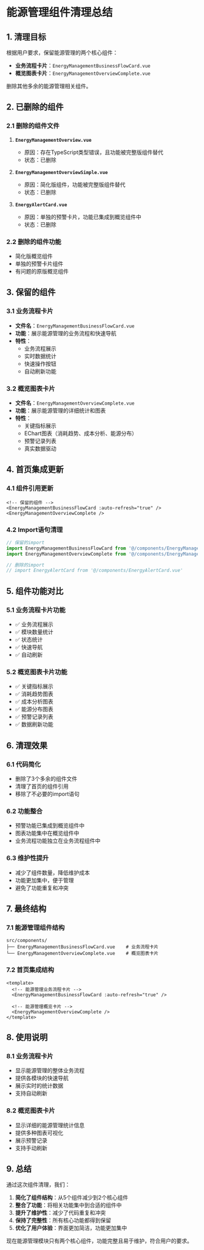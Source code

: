 # 能源管理组件清理总结

## 1. 清理目标

根据用户要求，保留能源管理的两个核心组件：
- **业务流程卡片**：`EnergyManagementBusinessFlowCard.vue`
- **概览图表卡片**：`EnergyManagementOverviewComplete.vue`

删除其他多余的能源管理相关组件。

## 2. 已删除的组件

### 2.1 删除的组件文件
1. **`EnergyManagementOverview.vue`**
   - 原因：存在TypeScript类型错误，且功能被完整版组件替代
   - 状态：已删除

2. **`EnergyManagementOverviewSimple.vue`**
   - 原因：简化版组件，功能被完整版组件替代
   - 状态：已删除

3. **`EnergyAlertCard.vue`**
   - 原因：单独的预警卡片，功能已集成到概览组件中
   - 状态：已删除

### 2.2 删除的组件功能
- 简化版概览组件
- 单独的预警卡片组件
- 有问题的原版概览组件

## 3. 保留的组件

### 3.1 业务流程卡片
- **文件名**：`EnergyManagementBusinessFlowCard.vue`
- **功能**：展示能源管理的业务流程和快速导航
- **特性**：
  - 业务流程展示
  - 实时数据统计
  - 快速操作按钮
  - 自动刷新功能

### 3.2 概览图表卡片
- **文件名**：`EnergyManagementOverviewComplete.vue`
- **功能**：展示能源管理的详细统计和图表
- **特性**：
  - 关键指标展示
  - EChart图表（消耗趋势、成本分析、能源分布）
  - 预警记录列表
  - 真实数据驱动

## 4. 首页集成更新

### 4.1 组件引用更新
```vue
<!-- 保留的组件 -->
<EnergyManagementBusinessFlowCard :auto-refresh="true" />
<EnergyManagementOverviewComplete />
```

### 4.2 Import语句清理
```typescript
// 保留的import
import EnergyManagementBusinessFlowCard from '@/components/EnergyManagementBusinessFlowCard.vue'
import EnergyManagementOverviewComplete from '@/components/EnergyManagementOverviewComplete.vue'

// 删除的import
// import EnergyAlertCard from '@/components/EnergyAlertCard.vue'
```

## 5. 组件功能对比

### 5.1 业务流程卡片功能
- ✅ 业务流程展示
- ✅ 模块数量统计
- ✅ 状态统计
- ✅ 快速导航
- ✅ 自动刷新

### 5.2 概览图表卡片功能
- ✅ 关键指标展示
- ✅ 消耗趋势图表
- ✅ 成本分析图表
- ✅ 能源分布图表
- ✅ 预警记录列表
- ✅ 数据刷新功能

## 6. 清理效果

### 6.1 代码简化
- 删除了3个多余的组件文件
- 清理了首页的组件引用
- 移除了不必要的import语句

### 6.2 功能整合
- 预警功能已集成到概览组件中
- 图表功能集中在概览组件中
- 业务流程功能独立在业务流程组件中

### 6.3 维护性提升
- 减少了组件数量，降低维护成本
- 功能更加集中，便于管理
- 避免了功能重复和冲突

## 7. 最终结构

### 7.1 能源管理组件结构
```
src/components/
├── EnergyManagementBusinessFlowCard.vue    # 业务流程卡片
└── EnergyManagementOverviewComplete.vue    # 概览图表卡片
```

### 7.2 首页集成结构
```vue
<template>
  <!-- 能源管理业务流程卡片 -->
  <EnergyManagementBusinessFlowCard :auto-refresh="true" />
  
  <!-- 能源管理概览卡片 -->
  <EnergyManagementOverviewComplete />
</template>
```

## 8. 使用说明

### 8.1 业务流程卡片
- 显示能源管理的整体业务流程
- 提供各模块的快速导航
- 展示实时的统计数据
- 支持自动刷新

### 8.2 概览图表卡片
- 显示详细的能源管理统计信息
- 提供多种图表可视化
- 展示预警记录
- 支持手动刷新

## 9. 总结

通过这次组件清理，我们：

1. **简化了组件结构**：从5个组件减少到2个核心组件
2. **整合了功能**：将相关功能集中到合适的组件中
3. **提升了维护性**：减少了代码重复和冲突
4. **保持了完整性**：所有核心功能都得到保留
5. **优化了用户体验**：界面更加简洁，功能更加集中

现在能源管理模块只有两个核心组件，功能完整且易于维护，符合用户的要求。
